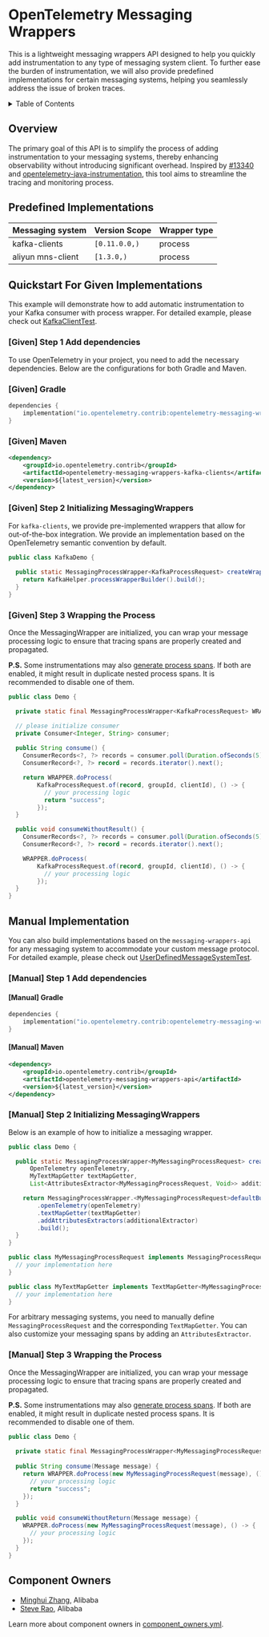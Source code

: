 # OpenTelemetry Messaging Wrappers

This is a lightweight messaging wrappers API designed to help you quickly add instrumentation to any
type of messaging system client. To further ease the burden of instrumentation, we will also provide
predefined implementations for certain messaging systems, helping you seamlessly address the issue
of broken traces.

<details>
<summary>Table of Contents</summary>

- [Overview](#overview)
- [Predefined Implementations](#predefined-implementations)
- [Quickstart For Given Implementations](#quickstart-for-given-implementations)
  - [\[Given\] Step 1 Add dependencies](#given-step-1-add-dependencies)
  - [\[Given\] Step 2 Initializing MessagingWrappers](#given-step-2-initializing-messagingwrappers)
  - [\[Given\] Step 3 Wrapping the Process](#given-step-3-wrapping-the-process)
- [Manual Implementation](#manual-implementation)
  - [\[Manual\] Step 1 Add dependencies](#manual-step-1-add-dependencies)
  - [\[Manual\] Step 2 Initializing MessagingWrappers](#manual-step-2-initializing-messagingwrappers)
  - [\[Manual\] Step 3 Wrapping the Process](#manual-step-3-wrapping-the-process)
- [Component Owners](#component-owners)

</details>

## Overview

The primary goal of this API is to simplify the process of adding instrumentation to your messaging
systems, thereby enhancing observability without introducing significant overhead. Inspired by
[#13340](https://github.com/open-telemetry/opentelemetry-java-instrumentation/issues/13340) and
[opentelemetry-java-instrumentation](https://github.com/open-telemetry/opentelemetry-java-instrumentation/blob/main/instrumentation-api-incubator/src/main/java/io/opentelemetry/instrumentation/api/incubator/semconv/messaging/MessagingAttributesExtractor.java),
this tool aims to streamline the tracing and monitoring process.

## Predefined Implementations

| Messaging system  | Version Scope | Wrapper type |
|-------------------|---------------|--------------|
| kafka-clients     | `[0.11.0.0,)` | process      |
| aliyun mns-client | `[1.3.0,)`    | process      |

## Quickstart For Given Implementations

This example will demonstrate how to add automatic instrumentation to your Kafka consumer with process wrapper. For
detailed example, please check out [KafkaClientTest](./kafka-clients/src/test/java/io/opentelemetry/contrib/messaging/wrappers/kafka/KafkaClientTest.java).

### [Given] Step 1 Add dependencies

To use OpenTelemetry in your project, you need to add the necessary dependencies. Below are the configurations for both
Gradle and Maven.

### [Given] Gradle

```kotlin
dependencies {
    implementation("io.opentelemetry.contrib:opentelemetry-messaging-wrappers-kafka-clients:${latest_version}")
}
```

### [Given] Maven

```xml
<dependency>
    <groupId>io.opentelemetry.contrib</groupId>
    <artifactId>opentelemetry-messaging-wrappers-kafka-clients</artifactId>
    <version>${latest_version}</version>
</dependency>
```

### [Given] Step 2 Initializing MessagingWrappers

For `kafka-clients`, we provide pre-implemented wrappers that allow for out-of-the-box integration. We provide
an implementation based on the OpenTelemetry semantic convention by default.

```java
public class KafkaDemo {
 
  public static MessagingProcessWrapper<KafkaProcessRequest> createWrapper() {
    return KafkaHelper.processWrapperBuilder().build();
  }
}
```

### [Given] Step 3 Wrapping the Process

Once the MessagingWrapper are initialized, you can wrap your message processing logic to ensure that tracing spans are
properly created and propagated.

**P.S.** Some instrumentations may also [generate process spans](https://github.com/open-telemetry/opentelemetry-java-instrumentation/blob/main/docs/supported-libraries.md).
If both are enabled, it might result in duplicate nested process spans. It is recommended to disable one of them.

```java
public class Demo {

  private static final MessagingProcessWrapper<KafkaProcessRequest> WRAPPER = createWrapper();

  // please initialize consumer
  private Consumer<Integer, String> consumer;
  
  public String consume() {
    ConsumerRecords<?, ?> records = consumer.poll(Duration.ofSeconds(5));
    ConsumerRecord<?, ?> record = records.iterator().next();

    return WRAPPER.doProcess(
        KafkaProcessRequest.of(record, groupId, clientId), () -> {
          // your processing logic
          return "success";
        });
  }

  public void consumeWithoutResult() {
    ConsumerRecords<?, ?> records = consumer.poll(Duration.ofSeconds(5));
    ConsumerRecord<?, ?> record = records.iterator().next();

    WRAPPER.doProcess(
        KafkaProcessRequest.of(record, groupId, clientId), () -> {
          // your processing logic
        });
  }
}
```

## Manual Implementation

You can also build implementations based on the `messaging-wrappers-api` for any messaging system to accommodate your
custom message protocol. For detailed example, please check out [UserDefinedMessageSystemTest](./api/src/test/java/io/opentelemetry/contrib/messaging/wrappers/UserDefinedMessageSystemTest.java).

### [Manual] Step 1 Add dependencies

#### [Manual] Gradle

```kotlin
dependencies {
    implementation("io.opentelemetry.contrib:opentelemetry-messaging-wrappers-api:${latest_version}")
}
```

#### [Manual] Maven

```xml
<dependency>
    <groupId>io.opentelemetry.contrib</groupId>
    <artifactId>opentelemetry-messaging-wrappers-api</artifactId>
    <version>${latest_version}</version>
</dependency>
```

### [Manual] Step 2 Initializing MessagingWrappers

Below is an example of how to initialize a messaging wrapper.

```java
public class Demo {

  public static MessagingProcessWrapper<MyMessagingProcessRequest> createWrapper(
      OpenTelemetry openTelemetry,
      MyTextMapGetter textMapGetter,
      List<AttributesExtractor<MyMessagingProcessRequest, Void>> additionalExtractor) {

    return MessagingProcessWrapper.<MyMessagingProcessRequest>defaultBuilder()
        .openTelemetry(openTelemetry)
        .textMapGetter(textMapGetter)
        .addAttributesExtractors(additionalExtractor)
        .build();
  }
}

public class MyMessagingProcessRequest implements MessagingProcessRequest {
  // your implementation here
}

public class MyTextMapGetter implements TextMapGetter<MyMessagingProcessRequest> {
  // your implementation here
}
```

For arbitrary messaging systems, you need to manually define `MessagingProcessRequest` and the corresponding `TextMapGetter`.
You can also customize your messaging spans by adding an `AttributesExtractor`.

### [Manual] Step 3 Wrapping the Process

Once the MessagingWrapper are initialized, you can wrap your message processing logic to ensure that tracing spans are
properly created and propagated.

**P.S.** Some instrumentations may also [generate process spans](https://github.com/open-telemetry/opentelemetry-java-instrumentation/blob/main/docs/supported-libraries.md).
If both are enabled, it might result in duplicate nested process spans. It is recommended to disable one of them.

```java
public class Demo {
 
  private static final MessagingProcessWrapper<MyMessagingProcessRequest> WRAPPER = createWrapper();
 
  public String consume(Message message) {
    return WRAPPER.doProcess(new MyMessagingProcessRequest(message), () -> {
      // your processing logic
      return "success";
    });
  }

  public void consumeWithoutReturn(Message message) {
    WRAPPER.doProcess(new MyMessagingProcessRequest(message), () -> {
      // your processing logic
    });
  }
}
```

## Component Owners

- [Minghui Zhang](https://github.com/Cirilla-zmh), Alibaba
- [Steve Rao](https://github.com/steverao), Alibaba

Learn more about component owners in [component_owners.yml](../.github/component_owners.yml).
